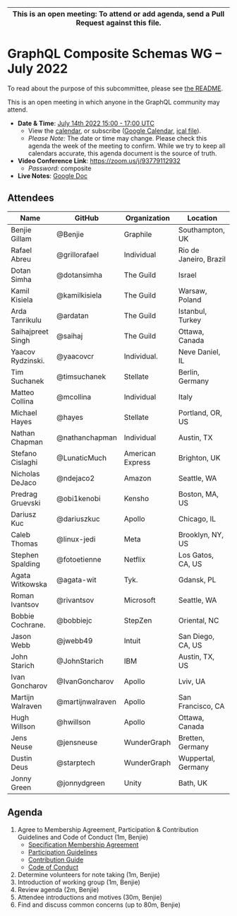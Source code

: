 <!--

Hello! You're welcome to join our subcommittee meeting and add to the agenda
by following these three steps:

   1. Add your name to the list of attendees (in alphabetical order).

      - To respect meeting size, attendees should be relevant to the agenda.
        That means we expect most who join the meeting to participate in
        discussion. If you'd rather just watch, check out our YouTube[1].

      - Please include the organization (or project) you represent, and the
        location (including country code[2]) you expect to be located in during
        the meeting.

      - If you're willing to help take notes, add "✏️" after your name
        (eg. Ada Lovelace ✏). This is hugely helpful!

   2. If relevant, add your topic to the agenda (sorted by expected time).

      - Every agenda item has four parts: 1) the topic, 2) an expected time
        constraint, 3) who's leading the discussion, and 4) a list of any
        relevant links (RFC docs, issues, PRs, presentations, etc). Follow the
        format of existing agenda items.

      - Know what you want to get out of the agenda topic - what feedback do you
        need? What questions do you need answered? Are you looking for consensus
        or just directional feedback?

      - If your topic is a new proposal it's likely an "RFC 0"[3]. The barrier
        of entry for documenting new proposals is intentionally low, writing a
        few sentences about the problem you're trying to solve and the rough
        shape of your proposed solution is normally sufficient.

        You can create a link for this:
          - As an issue against this repo.
          - As a GitHub discussion in this repo.
          - As an RFC document into the rfcs/ folder of this repo.

   3. Review our guidelines and agree to our Spec Membership & CLA.

      - Review and understand our Spec Membership Agreement, Participation &
        Contribution Guidelines, and Code of Conduct. You'll find links to these
        in the first agenda item of every meeting.

      - If this is your first time, our bot will comment on your Pull Request
        with a link to our Spec Membership & CLA. Please follow along and agree
        before your PR is merged.

        Your organization may sign this for all of its members. To set this up,
        please ask operations@graphql.org.

PLEASE TAKE NOTE:

  - By joining this meeting you must agree to the Specification Membership
    Agreement and Code of Conduct.

  - Meetings are recorded and made available on YouTube[1], by joining you
    consent to being recorded.

[1] Youtube: https://www.youtube.com/channel/UCERcwLeheOXp_u61jEXxHMA
[2] Country codes: https://en.wikipedia.org/wiki/List_of_ISO_3166_country_codes#Current_ISO_3166_country_codes
[3] RFC stages: https://github.com/graphql/graphql-spec/blob/main/CONTRIBUTING.md#rfc-contribution-stages

-->

| This is an open meeting: To attend or add agenda, send a Pull Request against this file. |
| ---------------------------------------------------------------------------------------- |

# GraphQL Composite Schemas WG – July 2022

To read about the purpose of this subcommittee, please see
[the README](../../README.md).

This is an open meeting in which anyone in the GraphQL community may attend.

- **Date & Time**:
  [July 14th 2022 15:00 - 17:00 UTC](https://www.timeanddate.com/worldclock/meetingdetails.html?year=2022&month=7&day=14&hour=15&min=0&sec=0&p1=3775&p2=110&p3=24&p4=37&p5=188&p6=496&p7=676&p8=438&p9=268&p10=234&p11=78&p12=604)
  - View the [calendar][], or subscribe ([Google Calendar][], [ical file][]).
  - _Please Note:_ The date or time may change. Please check this agenda the
    week of the meeting to confirm. While we try to keep all calendars accurate,
    this agenda document is the source of truth.
- **Video Conference Link**: https://zoom.us/j/93779112932
  - _Password:_ composite
- **Live Notes**:
  [Google Doc](https://docs.google.com/document/d/1CQglWFzTmIL_uASaG_T2P4D1gkXQO4rxBmn9KguUiec/edit?usp=sharing)

[calendar]:
  https://calendar.google.com/calendar/embed?src=linuxfoundation.org_ik79t9uuj2p32i3r203dgv5mo8%40group.calendar.google.com
[google calendar]:
  https://calendar.google.com/calendar?cid=bGludXhmb3VuZGF0aW9uLm9yZ19pazc5dDl1dWoycDMyaTNyMjAzZGd2NW1vOEBncm91cC5jYWxlbmRhci5nb29nbGUuY29t
[ical file]:
  https://calendar.google.com/calendar/ical/linuxfoundation.org_ik79t9uuj2p32i3r203dgv5mo8%40group.calendar.google.com/public/basic.ics

## Attendees

<!-- prettier-ignore -->
Name                    | GitHub                 | Organization           | Location
----------------------- | ---------------------- | ---------------------- | --------------------------
Benjie Gillam           | @Benjie                | Graphile               | Southampton, UK
Rafael Abreu            | @grillorafael          | Individual             | Rio de Janeiro, Brazil
Dotan Simha             | @dotansimha            | The Guild              | Israel
Kamil Kisiela           | @kamilkisiela          | The Guild              | Warsaw, Poland
Arda Tanrikulu          | @ardatan               | The Guild              | Istanbul, Turkey
Saihajpreet Singh       | @saihaj                | The Guild              | Ottawa, Canada
Yaacov Rydzinski.       | @yaacovcr              | Individual.            | Neve Daniel, IL
Tim Suchanek            | @timsuchanek           | Stellate               | Berlin, Germany
Matteo Collina          | @mcollina              | Individual             | Italy
Michael Hayes           | @hayes                 | Stellate               | Portland, OR, US
Nathan Chapman          | @nathanchapman         | Individual             | Austin, TX
Stefano Cislaghi        | @LunaticMuch           | American Express       | Brighton, UK
Nicholas DeJaco         | @ndejaco2              | Amazon                 | Seattle, WA
Predrag Gruevski        | @obi1kenobi            | Kensho                 | Boston, MA, US
Dariusz Kuc             | @dariuszkuc            | Apollo                 | Chicago, IL
Caleb Thomas            | @linux-jedi            | Meta                   | Brooklyn, NY, US
Stephen Spalding        | @fotoetienne           | Netflix                | Los Gatos, CA, US
Agata Witkowska         | @agata-wit             | Tyk.                   | Gdansk, PL
Roman Ivantsov          | @rivantsov             | Microsoft              | Seattle, WA
Bobbie Cochrane.        | @bobbiejc              | StepZen                | Oriental, NC
Jason Webb              | @jwebb49               | Intuit                 | San Diego, CA, US
John Starich            | @JohnStarich           | IBM                    | Austin, TX, US
Ivan Goncharov          | @IvanGoncharov         | Apollo                 | Lviv, UA
Martijn Walraven        | @martijnwalraven       | Apollo                 | San Francisco, CA
Hugh Willson            | @hwillson              | Apollo                 | Ottawa, Canada
Jens Neuse              | @jensneuse             | WunderGraph            | Bretten, Germany
Dustin Deus             | @starptech             | WunderGraph            | Wuppertal, Germany
Jonny Green             | @jonnydgreen           | Unity                  | Bath, UK

## Agenda

1. Agree to Membership Agreement, Participation & Contribution Guidelines and
   Code of Conduct (1m, Benjie)
   - [Specification Membership Agreement](https://github.com/graphql/foundation)
   - [Participation Guidelines](https://github.com/graphql/graphql-wg#participation-guidelines)
   - [Contribution Guide](https://github.com/graphql/graphql-spec/blob/main/CONTRIBUTING.md)
   - [Code of Conduct](https://github.com/graphql/foundation/blob/master/CODE-OF-CONDUCT.md)
1. Determine volunteers for note taking (1m, Benjie)
1. Introduction of working group (1m, Benjie)
1. Review agenda (2m, Benjie)
1. Attendee introductions and motives (30m, Benjie)
1. Find and discuss common concerns (up to 80m, Benjie)
